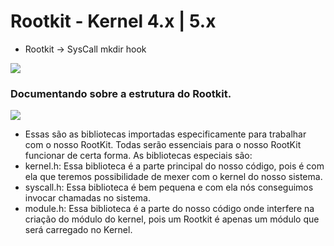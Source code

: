 # Rootkit - Kernel 4.x | 5.x
  
   * Rootkit -> SysCall mkdir hook

  <img src="https://imgur.com/NH5w62K.png" />
  
  
  <h3>Documentando sobre a estrutura do Rootkit.</h3>
  
  <img src="https://imgur.com/5RtnDhT.png" />
  
   * Essas são as bibliotecas importadas especificamente para trabalhar com o nosso RootKit. Todas serão essenciais para o nosso RootKit funcionar de certa forma. As bibliotecas especiais são:
   * kernel.h: Essa biblioteca é a parte principal do nosso código, pois é com ela que teremos possibilidade de mexer com o kernel do nosso sistema.
   * syscall.h: Essa biblioteca é bem pequena e com ela nós conseguimos invocar chamadas no sistema.
   * module.h: Essa biblioteca é a parte do nosso código onde interfere na criação do módulo do kernel, pois um Rootkit é apenas um módulo que será carregado no Kernel.
